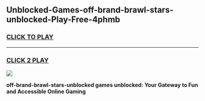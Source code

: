 
## Unblocked-Games-off-brand-brawl-stars-unblocked-Play-Free-4phmb
<h3>
<a href="https://premium76.site?title=off-brand-brawl-stars-unblocked&ref=18A1">CLICK TO PLAY</a></h3>
<hr>

<h3>
<a href="https://premium76.site?title=off-brand-brawl-stars-unblocked&ref=18A1">CLICK 2 PLAY</a>
  
</h3>

<a href="https://premium76.site?title=off-brand-brawl-stars-unblocked&ref=18A1"><img src="https://clearcache.store/games.png"></a>


**off-brand-brawl-stars-unblocked games unblocked: Your Gateway to Fun and Accessible Online Gaming**

